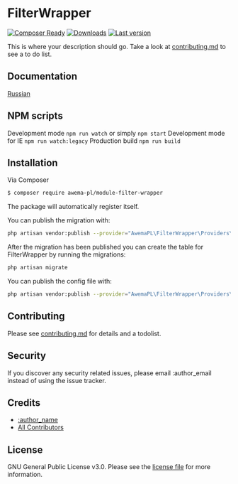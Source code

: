 # FilterWrapper

[![Composer Ready](https://www.awema.pl/awemapl/filterwrapper/status.svg)](https://www.awema.pl/)
[![Downloads](https://www.awema.pl/awemapl/filterwrapper/downloads.svg)](https://www.awema.pl/)
[![Last version](https://www.awema.pl/awemapl/filterwrapper/version.svg)](https://www.awema.pl/) 


This is where your description should go. Take a look at [contributing.md](contributing.md) to see a to do list.

## Documentation

[Russian](./docs/index.md)

## NPM scripts

Development mode `npm run watch` or simply `npm start`
Development mode for IE `npm run watch:legacy`
Production build `npm run build`

## Installation

Via Composer

``` bash
$ composer require awema-pl/module-filter-wrapper
```

The package will automatically register itself.

You can publish the migration with:

```bash
php artisan vendor:publish --provider="AwemaPL\FilterWrapper\Providers\FilterWrapperServiceProvider" --tag="migrations"
```

After the migration has been published you can create the table for FilterWrapper by running the migrations:

```bash
php artisan migrate
```

You can publish the config file with:

```bash
php artisan vendor:publish --provider="AwemaPL\FilterWrapper\Providers\FilterWrapperServiceProvider" --tag="config"
```

## Contributing

Please see [contributing.md](contributing.md) for details and a todolist.

## Security

If you discover any security related issues, please email :author_email instead of using the issue tracker.

## Credits

- [:author_name][link-author]
- [All Contributors][link-contributors]

## License

GNU General Public License v3.0. Please see the [license file](license.md) for more information.

[ico-version]: https://img.shields.io/packagist/v/awemapl/filterwrapper.svg?style=flat-square
[ico-downloads]: https://img.shields.io/packagist/dt/awemapl/filterwrapper.svg?style=flat-square
[ico-travis]: https://img.shields.io/travis/awemapl/filterwrapper/master.svg?style=flat-square
[ico-styleci]: https://styleci.io/repos/12345678/shield

[link-packagist]: https://packagist.org/packages/awemapl/filterwrapper
[link-downloads]: https://packagist.org/packages/awemapl/filterwrapper
[link-travis]: https://travis-ci.org/awemapl/filterwrapper
[link-styleci]: https://styleci.io/repos/12345678
[link-author]: https://github.com/awemapl
[link-contributors]: ../../contributors]
